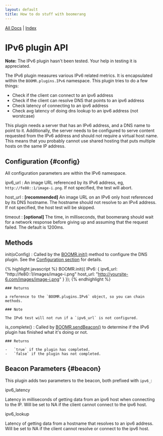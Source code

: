 ```yaml
---
layout: default
title: How to do stuff with boomerang
---
```


[All Docs](../) | [Index](index.html)

IPv6 plugin API
===============

**Note:** The IPv6 plugin hasn't been tested. Your help in testing it is
appreciated.

The IPv6 plugin measures various IPv6 related metrics. It is
encapsulated within the `BOOMR.plugins.IPv6` namespace. This plugin
tries to do a few things:

-   Check if the client can connect to an ipv6 address
-   Check if the client can resolve DNS that points to an ipv6 address
-   Check latency of connecting to an ipv6 address
-   Check avg latency of doing dns lookup to an ipv6 address (not
    worstcase)

This plugin needs a server that has an IPv6 address, and a DNS name to
point to it. Additionally, the server needs to be configured to serve
content requested from the IPv6 address and should not require a virtual
host name. This means that you probably cannot use shared hosting that
puts multiple hosts on the same IP address.

Configuration {#config}
-------------

All configuration parameters are within the IPv6 namespace.

ipv6\_url
:   An image URL referenced by its IPv6 address, eg,
    `http://fe80::1/image-i.png`. If not specified, the test will abort.

host\_url
:   **[recommended]** An image URL on an IPv6 only host referenced by
    its DNS hostname. The hostname should not resolve to an IPv4
    address. If not specified, the host test will be skipped.

timeout
:   **[optional]** The time, in milliseconds, that boomerang should wait
    for a network response before giving up and assuming that the
    request failed. The default is 1200ms.

Methods
-------

init(oConfig)
:   Called by the [BOOMR.init()](BOOMR.html#init) method to configure
    the DNS plugin. See the [Configuration section](#config) for
    details.

{% highlight javascript %}
    BOOMR.init({
          IPv6: {
              ipv6_url: "http://fe80::1/images/image-i.png"
              host_url: "http://yoursite-6.com/images/image-i.png"
          }
        });
{% endhighlight %}

    ### Returns

    a reference to the `BOOMR.plugins.IPv6` object, so you can chain
    methods.

    ### Note

    The IPv6 test will not run if a `ipv6_url` is not configured.

is\_complete()
:   Called by [BOOMR.sendBeacon()](BOOMR.html#sendBeacon) to determine
    if the IPv6 plugin has finished what it's doing or not.

    ### Returns

    -   `true` if the plugin has completed.
    -   `false` if the plugin has not completed.

Beacon Parameters {#beacon}
-----------------

This plugin adds two parameters to the beacon, both prefixed with
`ipv6_`:

ipv6\_latency

Latency in milliseconds of getting data from an ipv6 host when
connecting to the IP. Will be set to NA if the client cannot connect to
the ipv6 host.

ipv6\_lookup

Latency of getting data from a hostname that resolves to an ipv6
address. Will be set to NA if the client cannot resolve or connect to
the ipv6 host.
